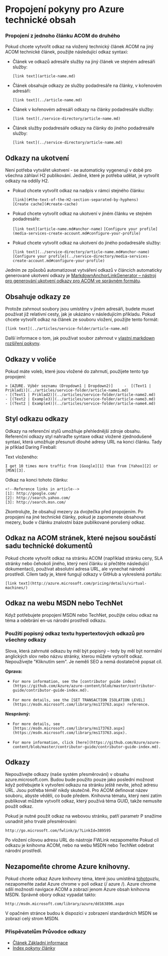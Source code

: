 <properties
   pageTitle="Vytváření odkazů v článcích markdown" description="Vysvětluje, jak kódu crosslinks v markdown." metaKeywords="" services="" solutions="" documentationCenter="" authors="tysonn" videoId="" scriptId="" manager="carolz" />

<tags ms.service="contributor-guide" ms.devlang="" ms.topic="article" ms.tgt_pltfrm="" ms.workload="" ms.date="02/03/2015" ms.author="tysonn" />

# <a name="linking-guidance-for-azure-technical-content"></a>Propojení pokyny pro Azure technické obsah

### <a name="links-from-one-acom-article-to-another"></a>Propojení z jednoho článku ACOM do druhého

Pokud chcete vytvořit odkaz na vložený technický článek ACOM na jiný ACOM technické článek, použijte následující odkaz syntaxi:  

- Článek ve odkazů adresáře služby na jiný článek ve stejném adresáři služby:

  `[link text](article-name.md)`

- Článek obsahuje odkazy ze služby podadresáře na články, v kořenovém adresáři:

  `[link text](../article-name.md)`

- Článek v kořenovém adresáři odkazy na články podadresáře služby: 

  `[link text](./service-directory/article-name.md)`

- Článek služby podadresáře odkazy na články do jiného podadresáře služby:

  `[link text](../service-directory/article-name.md)`
 

## <a name="links-to-anchors"></a>Odkazy na ukotvení

Není potřeba vytvářet ukotvení - se automaticky vygenerují v době pro všechna záhlaví H2 publikování. Jediné, které je potřeba udělat, je vytvořit odkazy na oddíly H2.

- Pokud chcete vytvořit odkaz na nadpis v rámci stejného článku:

  `[link](#the-text-of-the-H2-section-separated-by-hyphens)`  
  `[Create cache](#create-cache)`

- Pokud chcete vytvořit odkaz na ukotvení v jiném článku ve stejném podadresáře:

  `[link text](article-name.md#anchor-name)`
  `[Configure your profile](media-services-create-account.md#configure-your-profile)`

- Pokud chcete vytvořit odkaz na ukotvení do jiného podadresáře služby:

  `[link text](../service-directory/article-name.md#anchor-name)`
  `[Configure your profile](../service-directory/media-services-create-account.md#configure-your-profile)`

Jedním ze způsobů automatizovat vytváření odkazů v článcích automaticky generované ukotvení odkazy je [MarkdownAnchorLinkGenerator – nástroj pro generování ukotvení odkazy pro ACOM ve správném formátu](https://github.com/Azure/Azure-CSI-Content-Tools/tree/master/Tools/ACOMMarkdownAnchorLinkGenerator).

## <a name="links-from-includes"></a>Obsahuje odkazy ze

Protože zahrnout soubory jsou umístěny v jiném adresáři, budete muset používat již relativní cesty, jak je ukázáno v následujícím příkladu. Pokud chcete vytvořit odkaz na článek ze souboru vložení, použijte tento formát:

    [link text](../articles/service-folder/article-name.md)
    
Další informace o tom, jak používat soubor zahrnout v [vlastní markdown rozšíření pokyny](custom-markdown-extensions.md#includes).

## <a name="links-in-selectors"></a>Odkazy v voliče

Pokud máte voleb, které jsou vložené do zahrnutí, použijete tento typ propojení: 

    > [AZURE. Výběr seznamu (Dropdown1 | Dropdown2)]     -  [(Text1 | Priklad1)](../articles/service-folder/article-name1.md)
    - [(Text1 | Priklad2)](../articles/service-folder/article-name2.md)
    - [(Text2 | Example3)](../articles/service-folder/article-name3.md)
    - [(Text2 | Example4)](../articles/service-folder/article-name4.md)


## <a name="reference-style-links"></a>Styl odkazu odkazy

Odkazy na referenční stylů umožňuje přehlednější zdroje obsahu. Referenční odkazy styl nahraďte syntaxe odkaz vložené zjednodušené syntaxi, která umožňuje přesunutí dlouhé adresy URL na konci článku. Tady je příklad Daring Fireball:

Text vloženého:

    I get 10 times more traffic from [Google][1] than from [Yahoo][2] or [MSN][3].

Odkaz na konci tohoto článku:

    <!--Reference links in article-->
    [1]: http://google.com/
    [2]: http://search.yahoo.com/  
    [3]: http://search.msn.com/

Zkontrolujte, že obsahují mezery za dvojtečka před propojením. Po propojení na jiné technické články, pokud je zapomenete obsahovat mezery, bude v článku znalostní báze publikované porušený odkaz. 

## <a name="link-to-acom-pages-that-are-not-part-of-the-technical-documentation-set"></a>Odkaz na ACOM stránek, které nejsou součástí sadu technické dokumentů

Pokud chcete vytvořit odkaz na stránku ACOM (například stránku ceny, SLA stránky nebo čehokoli jiného, který není článku si přečtěte následující dokumentaci), používat absolutní adresa URL, ale vynechat národní prostředí. Cílem tady je, které fungují odkazy v GitHub a vykreslená portálu:

    [link text](http://azure.microsoft.com/pricing/details/virtual-machines/)


## <a name="link-to-msdn-or-technet"></a>Odkaz na webu MSDN nebo TechNet

Když potřebujete propojení MSDN nebo TechNet, použijte celou odkaz na téma a odebrání en-us národní prostředí odkazu. 

### <a name="use-friendly-link-text-for-all-links"></a>Použití popisný odkaz textu hypertextových odkazů pro všechny odkazy

Slova, která zahrnuté odkazu by měl být popisný – tedy by měl být normální anglických slov nebo názvu stránky, kterou můžete vytvořit odkaz. Nepoužívejte "Kliknutím sem". Je neměli SEO a nemá dostatečně popsat cíl.

**Oprava:**

- `For more information, see the [contributor guide index](https://github.com/Azure/azure-content/blob/master/contributor-guide/contributor-guide-index.md).`

- `For more details, see the [SET TRANSACTION ISOLATION LEVEL](https://msdn.microsoft.com/library/ms173763.aspx) reference.`

**Nesprávný:**

- `For more details, see [https://msdn.microsoft.com/library/ms173763.aspx](https://msdn.microsoft.com/library/ms173763.aspx).`

- `For more information, click [here](https://github.com/Azure/azure-content/blob/master/contributor-guide/contributor-guide-index.md).`


## <a name="fwlinks"></a>Odkazy

Nepoužívejte odkazy (naše systém přesměrování) v obsahu azure.microsoft.com. Budou bude použito pouze jako poslední možnost když potřebujete k vytvoření odkazu na stránku ještě nevíte, jehož adresu URL. Jsou potřeba téměř nikdy skutečně. Pro ACOM definovat název souboru, abyste věděli, co bude předem. Knihovna tématu, který není zatím publikovat můžete vytvořit odkaz, který používá téma GUID, takže nemusíte použít odkaz.

Pokud je nutné použít odkaz na webovou stránku, patří parametr P snažíme usnadnit jeho trvalé přesměrování:

    http://go.microsoft.com/fwlink/p/?LinkId=389595

Po vložení cílovou adresu URL do nástroje FWLink nezapomeňte Pokud cíl odkazu je knihovna ACOM, nebo na webu MSDN nebo TechNet odebrat národní prostředí.

## <a name="remember-the-azure-library-chrome"></a>Nezapomeňte chrome Azure knihovny.
Pokud chcete odkaz Azure knihovny téma, které jsou umístěná [tohoto](https://msdn.microsoft.com/library/azure)uzlu, nezapomeňte zadat Azure chrome v poli odkaz (/ azure /). Azure chrome sdílí možnosti navigace ACOM a zobrazí jenom Azure obsah knihovna MSDN. Správně obory odkaz vypadat takto:

    http://msdn.microsoft.com/library/azure/dd163896.aspx

V opačném stránce budou k dispozici v zobrazení standardních MSDN se zobrazí celý strom MSDN.

### <a name="contributors-guide-links"></a>Přispěvatelům Průvodce odkazy

- [Článek Základní informace](./../README.md)
- [Index pokyny články](./contributor-guide-index.md)

<!--image references-->
[1]: ./media/create-tables-markdown/table-markdown.png
[2]: ./media/create-tables-markdown/break-tables.png
